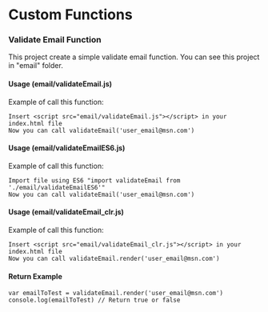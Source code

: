 # Custom Functions

### Validate Email Function
This project create a simple validate email function. You can see this project in "email" folder.

#### Usage (email/validateEmail.js)
Example of call this function:
		
	Insert <script src="email/validateEmail.js"></script> in your index.html file
	Now you can call validateEmail('user_email@msn.com')

#### Usage (email/validateEmailES6.js)
Example of call this function:
	
	Import file using ES6 "import validateEmail from './email/validateEmailES6'"
	Now you can call validateEmail('user_email@msn.com')

#### Usage (email/validateEmail_clr.js)
Example of call this function:

	Insert <script src="email/validateEmail_clr.js"></script> in your index.html file
	Now you can call validateEmail.render('user_email@msn.com')

#### Return Example 

	var emailToTest = validateEmail.render('user_email@msn.com')
	console.log(emailToTest) // Return true or false
